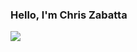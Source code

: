 ### Hello, l'm Chris Zabatta
<a href="https://www.linkedin.com/in/chris-zabatta"><img src="https://img.shields.io/badge/-LinkedIn-0072b1?&style=for-the-badge%logo=lindedin&logoColor=white" /></a>


